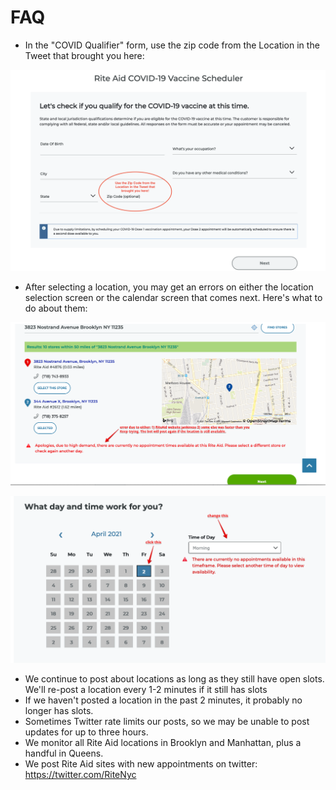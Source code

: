 # FAQ
* In the "COVID Qualifier" form, use the zip code from the Location in the Tweet that brought you here:

![form1](img//form.png)

* After selecting a location, you may get an errors on either the location selection screen or the calendar screen that comes next. Here's what to do about them:

![error1](img//jank.png)

![error2](img/raid.png)

* We continue to post about locations as long as they still have open slots. We'll re-post a location every 1-2 minutes if it still has slots
* If we haven't posted a location in the past 2 minutes, it probably no longer has slots.
* Sometimes Twitter rate limits our posts, so we may be unable to post updates for up to three hours.
* We monitor all Rite Aid locations in Brooklyn and Manhattan, plus a handful in Queens.
* We post Rite Aid sites with new appointments on twitter: https://twitter.com/RiteNyc 
